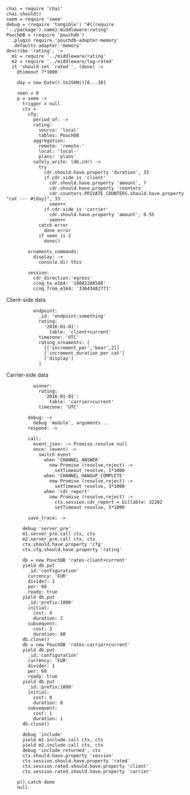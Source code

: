     chai = require 'chai'
    chai.should()
    seem = require 'seem'
    debug = (require 'tangible') "#{(require '../package').name}:middleware:rating"
    PouchDB = (require 'pouchdb')
      .plugin require 'pouchdb-adapter-memory'
      .defaults adapter:'memory'
    describe 'rating', ->
      m1 = require '../middleware/rating'
      m2 = require '../middleware/log-rated'
      it 'should set `rated`', (done) ->
        @timeout 7*1000

        day = new Date().toJSON()[0...10]

        seen = 0
        p = seem ->
          trigger = null
          ctx =
            cfg:
              period_of: ->
              rating:
                source: 'local'
                tables: PouchDB
              aggregation:
                remote: 'remote-'
                local: 'local-'
                plans: 'plans'
              safely_write: (db,cdr) ->
                try
                  cdr.should.have.property 'duration', 33
                  if cdr.side is 'client'
                    cdr.should.have.property 'amount', 7
                    cdr.should.have.property 'counters'
                    cdr.counters.PRIVATE_COUNTERS.should.have.property "cat --- #{day}", 33
                    seen++
                  if cdr.side is 'carrier'
                    cdr.should.have.property 'amount', 0.55
                    seen++
                catch error
                  done error
                if seen is 2
                  done()

            ornaments_commands:
              display: ->
                console.dir this

            session:
              cdr_direction:'egress'
              ccnq_to_e164: '18002288588'
              ccnq_from_e164: '33643482771'

Client-side data

              endpoint:
                _id: 'endpoint:something'
                rating:
                  '2016-01-01':
                    table: 'client+current'
                timezone: 'UTC'
                rating_ornaments: [
                  [['increment_per','bear',2]]
                  ['increment_duration_per cat']
                  ['display']
                ]

Carrier-side data

              winner:
                rating:
                  '2016-01-01':
                    table: 'carrier+current'
                timezone: 'UTC'

            debug: ->
              debug 'module', arguments...
            respond: ->

            call:
              event_json: -> Promise.resolve null
              once: (event) ->
                switch event
                  when 'CHANNEL_ANSWER'
                    new Promise (resolve,reject) ->
                      setTimeout resolve, 1*1000
                  when 'CHANNEL_HANGUP_COMPLETE'
                    new Promise (resolve,reject) ->
                      setTimeout resolve, 3*1000
                  when 'cdr_report'
                    new Promise (resolve,reject) ->
                      ctx.session.cdr_report = billable: 32262
                      setTimeout resolve, 5*1000

            save_trace: ->

          debug 'server_pre'
          m1.server_pre.call ctx, ctx
          m2.server_pre.call ctx, ctx
          ctx.should.have.property 'cfg'
          ctx.cfg.should.have.property 'rating'

          db = new PouchDB 'rates-client+current'
          yield db.put
            _id:'configuration'
            currency: 'EUR'
            divider: 1
            per: 60
            ready: true
          yield db.put
            _id:'prefix:1800'
            initial:
              cost: 4
              duration: 2
            subsequent:
              cost: 3
              duration: 60
          db.close()
          db = new PouchDB 'rates-carrier+current'
          yield db.put
            _id:'configuration'
            currency: 'EUR'
            divider: 1
            per: 60
            ready: true
          yield db.put
            _id:'prefix:1800'
            initial:
              cost: 0
              duration: 0
            subsequent:
              cost: 1
              duration: 1
          db.close()

          debug 'include'
          yield m1.include.call ctx, ctx
          yield m2.include.call ctx, ctx
          debug 'include returned', ctx
          ctx.should.have.property 'session'
          ctx.session.should.have.property 'rated'
          ctx.session.rated.should.have.property 'client'
          ctx.session.rated.should.have.property 'carrier'

        p().catch done
        null

